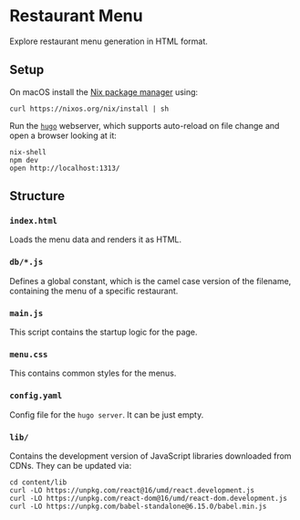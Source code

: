 # Restaurant Menu

Explore restaurant menu generation in HTML format.

## Setup

On macOS install the [Nix package manager](https://nixos.org/nix/) using:

```
curl https://nixos.org/nix/install | sh
```

Run the [`hugo`](https://gohugo.io/commands/hugo_server/) webserver,
which supports auto-reload on file change and open a browser looking at it:

```
nix-shell
npm dev
open http://localhost:1313/
```

## Structure

### `index.html`

Loads the menu data and renders it as HTML.

### `db/*.js`

Defines a global constant, which is the camel case version
of the filename, containing the menu of a specific restaurant.

### `main.js`

This script contains the startup logic for the page.

### `menu.css`

This contains common styles for the menus.

### `config.yaml`

Config file for the `hugo server`. It can be just empty.

### `lib/`

Contains the development version of JavaScript libraries downloaded
from CDNs. They can be updated via:

```
cd content/lib
curl -LO https://unpkg.com/react@16/umd/react.development.js
curl -LO https://unpkg.com/react-dom@16/umd/react-dom.development.js
curl -LO https://unpkg.com/babel-standalone@6.15.0/babel.min.js
```
